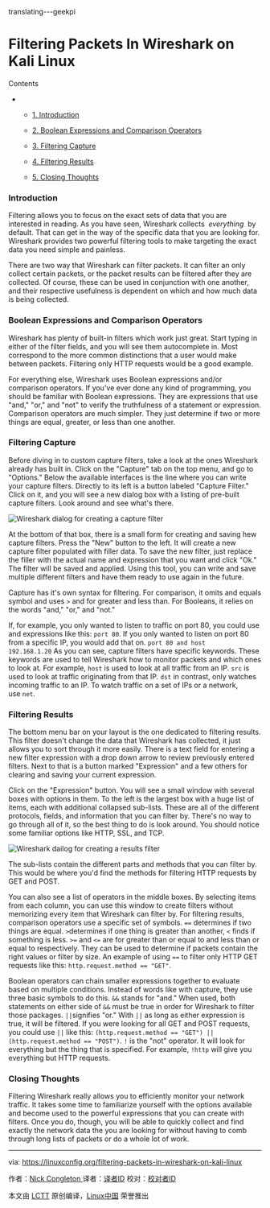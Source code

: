 translating---geekpi

# Filtering Packets In Wireshark on Kali Linux


Contents

*   *   [1. Introduction][1]

    *   [2. Boolean Expressions and Comparison Operators][2]

    *   [3. Filtering Capture][3]

    *   [4. Filtering Results][4]

    *   [5. Closing Thoughts][5]

### Introduction

Filtering allows you to focus on the exact sets of data that you are interested in reading. As you have seen, Wireshark collects  _everything_  by default. That can get in the way of the specific data that you are looking for. Wireshark provides two powerful filtering tools to make targeting the exact data you need simple and painless. 

There are two way that Wireshark can filter packets. It can filter an only collect certain packets, or the packet results can be filtered after they are collected. Of course, these can be used in conjunction with one another, and their respective usefulness is dependent on which and how much data is being collected.

### Boolean Expressions and Comparison Operators

Wireshark has plenty of built-in filters which work just great. Start typing in either of the filter fields, and you will see them autocomplete in. Most correspond to the more common distinctions that a user would make between packets. Filtering only HTTP requests would be a good example. 

For everything else, Wireshark uses Boolean expressions and/or comparison operators. If you've ever done any kind of programming, you should be familiar with Boolean expressions. They are expressions that use "and," "or," and "not" to verify the truthfulness of a statement or expression. Comparison operators are much simpler. They just determine if two or more things are equal, greater, or less than one another.

### Filtering Capture

Before diving in to custom capture filters, take a look at the ones Wireshark already has built in. Click on the "Capture" tab on the top menu, and go to "Options." Below the available interfaces is the line where you can write your capture filters. Directly to its left is a button labeled "Capture Filter." Click on it, and you will see a new dialog box with a listing of pre-built capture filters. Look around and see what's there. 

![Wireshark dialog for creating a capture filter](https://linuxconfig.org/images/wireshark-capture-filter.jpg)


At the bottom of that box, there is a small form for creating and saving hew capture filters. Press the "New" button to the left. It will create a new capture filter populated with filler data. To save the new filter, just replace the filler with the actual name and expression that you want and click "Ok." The filter will be saved and applied. Using this tool, you can write and save multiple different filters and have them ready to use again in the future. 

Capture has it's own syntax for filtering. For comparison, it omits and equals symbol and uses `>` and for greater and less than. For Booleans, it relies on the words "and," "or," and "not." 

If, for example, you only wanted to listen to traffic on port 80, you could use and expressions like this: `port 80`. If you only wanted to listen on port 80 from a specific IP, you would add that on. `port 80 and host 192.168.1.20` As you can see, capture filters have specific keywords. These keywords are used to tell Wireshark how to monitor packets and which ones to look at. For example, `host` is used to look at all traffic from an IP. `src` is used to look at traffic originating from that IP. `dst` in contrast, only watches incoming traffic to an IP. To watch traffic on a set of IPs or a network, use `net`.

### Filtering Results

The bottom menu bar on your layout is the one dedicated to filtering results. This filter doesn't change the data that Wireshark has collected, it just allows you to sort through it more easily. There is a text field for entering a new filter expression with a drop down arrow to review previously entered filters. Next to that is a button marked "Expression" and a few others for clearing and saving your current expression. 

Click on the "Expression" button. You will see a small window with several boxes with options in them. To the left is the largest box with a huge list of items, each with additional collapsed sub-lists. These are all of the different protocols, fields, and information that you can filter by. There's no way to go through all of it, so the best thing to do is look around. You should notice some familiar options like HTTP, SSL, and TCP. 

![Wireshark dailog for creating a results filter](https://linuxconfig.org/images/wireshark-results-filter.jpg)

The sub-lists contain the different parts and methods that you can filter by. This would be where you'd find the methods for filtering HTTP requests by GET and POST. 

You can also see a list of operators in the middle boxes. By selecting items from each column, you can use this window to create filters without memorizing every item that Wireshark can filter by. For filtering results, comparison operators use a specific set of symbols. `==` determines if two things are equal. `>`determines if one thing is greater than another, `<` finds if something is less. `>=` and `<=` are for greater than or equal to and less than or equal to respectively. They can be used to determine if packets contain the right values or filter by size. An example of using `==` to filter only HTTP GET requests like this: `http.request.method == "GET"`. 

Boolean operators can chain smaller expressions together to evaluate based on multiple conditions. Instead of words like with capture, they use three basic symbols to do this. `&&` stands for "and." When used, both statements on either side of `&&` must be true in order for Wireshark to filter those packages. `||`signifies "or." With `||` as long as either expression is true, it will be filtered. If you were looking for all GET and POST requests, you could use `||` like this: `(http.request.method == "GET") || (http.request.method == "POST")`. `!` is the "not" operator. It will look for everything but the thing that is specified. For example, `!http` will give you everything but HTTP requests.

### Closing Thoughts

Filtering Wireshark really allows you to efficiently monitor your network traffic. It takes some time to familiarize yourself with the options available and become used to the powerful expressions that you can create with filters. Once you do, though, you will be able to quickly collect and find exactly the network data the you are looking for without having to comb through long lists of packets or do a whole lot of work.

--------------------------------------------------------------------------------

via: https://linuxconfig.org/filtering-packets-in-wireshark-on-kali-linux

作者：[Nick Congleton ][a]
译者：[译者ID](https://github.com/译者ID)
校对：[校对者ID](https://github.com/校对者ID)

本文由 [LCTT](https://github.com/LCTT/TranslateProject) 原创编译，[Linux中国](https://linux.cn/) 荣誉推出

[a]:https://linuxconfig.org/filtering-packets-in-wireshark-on-kali-linux
[1]:https://linuxconfig.org/filtering-packets-in-wireshark-on-kali-linux#h1-introduction
[2]:https://linuxconfig.org/filtering-packets-in-wireshark-on-kali-linux#h2-boolean-expressions-and-comparison-operators
[3]:https://linuxconfig.org/filtering-packets-in-wireshark-on-kali-linux#h3-filtering-capture
[4]:https://linuxconfig.org/filtering-packets-in-wireshark-on-kali-linux#h4-filtering-results
[5]:https://linuxconfig.org/filtering-packets-in-wireshark-on-kali-linux#h5-closing-thoughts
